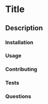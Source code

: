 # Title 

## Description 

### Installation 

### Usage 

### Contributing 

### Tests 

### Questions 
